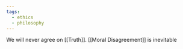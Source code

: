 ```yaml
---
tags:
  - ethics
  - philosophy
---
```

We will never agree on [[Truth]].
[[Moral Disagreement]] is inevitable